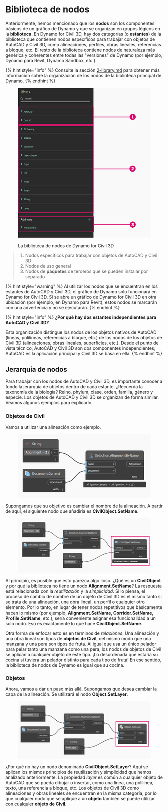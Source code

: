 # Biblioteca de nodos

Anteriormente, hemos mencionado que los **nodos** son los componentes básicos de un gráfico de Dynamo y que se organizan en grupos lógicos en la **biblioteca**. En Dynamo for Civil 3D, hay dos categorías (o **estantes**) de la biblioteca que contienen nodos específicos para trabajar con objetos de AutoCAD y Civil 3D, como alineaciones, perfiles, obras lineales, referencias a bloque, etc. El resto de la biblioteca contiene nodos de naturaleza más genérica y coherentes entre todas las "versiones" de Dynamo (por ejemplo, Dynamo para Revit, Dynamo Sandbox, etc.).

{% hint style="info" %} Consulte la sección [2-library.md](../3\_user\_interface/2-library.md "mention") para obtener más información sobre la organización de los nodos de la biblioteca principal de Dynamo. {% endhint %}

<figure><img src="../.gitbook/assets/c3d-node-library.png" alt="" width="563"><figcaption><p>La biblioteca de nodos de Dynamo for Civil 3D</p></figcaption></figure>

> 1. Nodos específicos para trabajar con objetos de AutoCAD y Civil 3D
> 2. Nodos de uso general
> 3. Nodos de **paquetes** de terceros que se pueden instalar por separado

{% hint style="warning" %} Al utilizar los nodos que se encuentran en los estantes de AutoCAD y Civil 3D, el gráfico de Dynamo solo funcionará en Dynamo for Civil 3D. Si se abre un gráfico de Dynamo for Civil 3D en otra ubicación (por ejemplo, en Dynamo para Revit), estos nodos se marcarán con una advertencia y no se ejecutarán. {% endhint %}

{% hint style="info" %} **¿Por qué hay dos estantes independientes para AutoCAD y Civil 3D?**

Esta organización distingue los nodos de los objetos nativos de AutoCAD (líneas, polilíneas, referencias a bloque, etc.) de los nodos de los objetos de Civil 3D (alineaciones, obras lineales, superficies, etc.). Desde el punto de vista técnico, AutoCAD y Civil 3D son dos componentes independientes; AutoCAD es la aplicación principal y Civil 3D se basa en ella. {% endhint %}

## Jerarquía de nodos

Para trabajar con los nodos de AutoCAD y Civil 3D, es importante conocer a fondo la jerarquía de objetos dentro de cada estante. ¿Recuerda la taxonomía de la biología? Reino, phylum, clase, orden, familia, género y especie. Los objetos de AutoCAD y Civil 3D se organizan de forma similar. Veamos algunos ejemplos para explicarlo.

### Objetos de Civil

Vamos a utilizar una alineación como ejemplo.

<figure><img src="../.gitbook/assets/c3d-node-library-alignment.png" alt=""><figcaption></figcaption></figure>

Supongamos que su objetivo es cambiar el nombre de la alineación. A partir de aquí, el siguiente nodo que añadiría es **CivilObject.SetName**.

<figure><img src="../.gitbook/assets/c3d-node-library-alignment-set-name (1).png" alt=""><figcaption></figcaption></figure>

Al principio, es posible que esto parezca algo lioso. ¿Qué es un **CivilObject** y por qué la biblioteca no tiene un nodo **Alignment.SetName**? La respuesta está relacionada con la _reutilización_ y la _simplicidad_. Si lo piensa, el proceso de cambio de nombre de un objeto de Civil 3D es el mismo tanto si se trata de una alineación, una obra lineal, un perfil o cualquier otro elemento. Por lo tanto, en lugar de tener nodos repetitivos que básicamente hacen lo mismo (por ejemplo, **Alignment.SetName, Corridor.SetName, Profile.SetName**, etc.), sería conveniente asignar esa funcionalidad a un solo nodo. Eso es exactamente lo que hace **CivilObject.SetName**.

Otra forma de enfocar esto es en términos de _relaciones_. Una alineación y una obra lineal son tipos de **objetos de Civil**, del mismo modo que una manzana y una pera son tipos de fruta. Al igual que usa un único pelador para pelar tanto una manzana como una pera, los nodos de objetos de Civil se aplican a cualquier objeto de este tipo. ¡Lo desordenada que estaría su cocina si tuviera un pelador distinto para cada tipo de fruta! En ese sentido, la biblioteca de nodos de Dynamo es igual que su cocina.

### Objetos

Ahora, vamos a dar un paso más allá. Supongamos que desea cambiar la capa de la alineación. Se utilizará el nodo **Object.SetLayer**.

<figure><img src="../.gitbook/assets/c3d-node-library-alignment-set-layer.png" alt=""><figcaption></figcaption></figure>

¿Por qué no hay un nodo denominado **CivilObject.SetLayer**? Aquí se aplican los mismos principios de reutilización y simplicidad que hemos analizado anteriormente. La propiedad _layer_ es común a cualquier objeto de AutoCAD que se pueda dibujar o insertar, como una línea, una polilínea, texto, una referencia a bloque, etc. Los objetos de Civil 3D como alineaciones y obras lineales se encuentran en la misma categoría, por lo que cualquier nodo que se aplique a un **objeto** también se puede utilizar con cualquier **objeto de Civil**.

